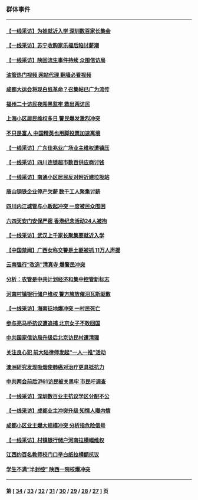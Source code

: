 ### 群体事件
---
#### [【一线采访】为娃就近入学 深圳数百家长集会](../../pages/ncid279/n14044246.md?08030845) 
#### [【一线采访】苏宁收购家乐福后陷讨薪潮](../../pages/ncid279/n14042224.md?08030845) 
#### [【一线采访】陕回流生事件持续 众围信访局](../../pages/ncid279/n14040242.md?08030845) 
#### [油管热门视频 网站代理 翻墙必看视频](http://138.2.39.72:81/youtube.html?epic-marker?08030845)
#### [成都大运会将现白纸革命？召集帖已广为流传](../../pages/ncid279/n14033119.md?08030845) 
#### [福州二十访民夜闯黑监牢 救出两访民](../../pages/ncid279/n14031617.md?08030845) 
#### [上海小区居民维权多日 警民爆发激烈冲突](../../pages/ncid279/n14029221.md?08030845) 
#### [不只是富人 中国精英也用脚投票加速离境](../../pages/ncid279/n14029086.md?08030845) 
#### [【一线采访】广东佳兆业广场业主维权遭镇压](../../pages/ncid279/n14028175.md?08030845) 
#### [【一线采访】四川连锁超市数百供应商讨钱](../../pages/ncid279/n14025102.md?08030845) 
#### [【一线采访】南通小区居民反对附近建垃圾站](../../pages/ncid279/n14021690.md?08030845) 
#### [唐山钢铁企业停产欠薪 数千工人聚集讨薪](../../pages/ncid279/n14017404.md?08030845) 
#### [四川内江城管与小贩起冲突 一度被民众围困](../../pages/ncid279/n14015922.md?08030845) 
#### [六四天安门安保严密 香港纪念活动24人被拘](../../pages/ncid279/n14009800.md?08030845) 
#### [【一线采访】武汉上千家长聚集要就近入学](../../pages/ncid279/n14009497.md?08030845) 
#### [【中国禁闻】广西女称交警是土匪被抓 11万人声援](../../pages/ncid279/n14006869.md?08030845) 
#### [云南强行“改造”清真寺 爆警民冲突](../../pages/ncid279/n14005561.md?08030845) 
#### [分析：农管是中共计划经济和集中控管新标志](../../pages/ncid279/n14000665.md?08030845) 
#### [河南村镇银行储户维权 警方施放催泪瓦斯驱散](../../pages/ncid279/n13998750.md?08030845) 
#### [【一线采访】海南征地爆冲突 一村民死亡](../../pages/ncid279/n13989137.md?08030845) 
#### [参与亮马桥抗议遭追捕 北京女子不敢回国](../../pages/ncid279/n13985420.md?08030845) 
#### [中共国家信访局升级后北京访民村遭清理](../../pages/ncid279/n13984826.md?08030845) 
#### [关注良心犯 前大陆律师发起“一人一推”活动](../../pages/ncid279/n13980524.md?08030845) 
#### [澳洲研究发现吸烟使肺癌对治疗更具抵抗力](../../pages/ncid279/n13977762.md?08030845) 
#### [中共两会前后沪61访民被关黑牢 市民吁调查](../../pages/ncid279/n13976054.md?08030845) 
#### [【一线采访】深圳数百业主抗议学区分配不公](../../pages/ncid279/n13976680.md?08030845) 
#### [【一线采访】成都业主冲突升级 知情人曝内情](../../pages/ncid279/n13965289.md?08030845) 
#### [成都小区业主爆大规模冲突 分析指危险信号](../../pages/ncid279/n13964520.md?08030845) 
#### [【一线采访】村镇银行储户河南拉横幅维权](../../pages/ncid279/n13964555.md?08030845) 
#### [江西约百名教师校门口举白纸拉横额抗议](../../pages/ncid279/n13958579.md?08030845) 
#### [学生不满“半封控” 陕西一院校爆冲突](../../pages/ncid279/n13946647.md?08030845) 

---
#### 第 [ [34](./34.md?08030845) / [33](./33.md?08030845) / [32](./32.md?08030845) / [31](./31.md?08030845) / [30](./30.md?08030845) / [29](./29.md?08030845) / [28](./28.md?08030845) / [27](./27.md?08030845) ] 页

